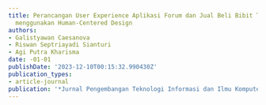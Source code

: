```yaml
---
title: Perancangan User Experience Aplikasi Forum dan Jual Beli Bibit Tanaman dengan
  menggunakan Human-Centered Design
authors:
- Galistyawan Caesanova
- Riswan Septriayadi Sianturi
- Agi Putra Kharisma
date: -01-01
publishDate: '2023-12-10T00:15:32.990430Z'
publication_types:
- article-journal
publication: '*Jurnal Pengembangan Teknologi Informasi dan Ilmu Komputer e-ISSN*'
---
```

